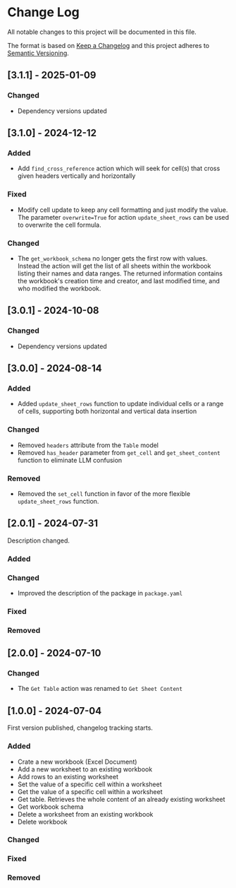 # Change Log

All notable changes to this project will be documented in this file.

The format is based on [Keep a Changelog](https://keepachangelog.com/)
and this project adheres to [Semantic Versioning](https://semver.org/).

## [3.1.1] - 2025-01-09

### Changed

- Dependency versions updated

## [3.1.0] - 2024-12-12

### Added

- Add `find_cross_reference` action which will seek for cell(s) that cross given headers vertically and horizontally

### Fixed

- Modify cell update to keep any cell formatting and just modify the value. The parameter `overwrite=True` for action `update_sheet_rows` can be used to overwrite the cell formula.

### Changed

- The `get_workbook_schema` no longer gets the first row with values. Instead the action will get the list of all sheets within the workbook listing their names and data ranges. The returned information contains the workbook's creation time and creator, and last modified time, and who modified the workbook.

## [3.0.1] - 2024-10-08

### Changed

- Dependency versions updated

## [3.0.0] - 2024-08-14

### Added

- Added `update_sheet_rows` function to update individual cells or a range of cells, supporting both horizontal and vertical data insertion

### Changed

- Removed `headers` attribute from the `Table` model
- Removed `has_header` parameter from `get_cell` and `get_sheet_content` function to eliminate LLM confusion

### Removed

- Removed the `set_cell` function in favor of the more flexible `update_sheet_rows` function.

## [2.0.1] - 2024-07-31

Description changed.

### Added

### Changed

- Improved the description of the package in `package.yaml`

### Fixed

### Removed

## [2.0.0] - 2024-07-10

### Changed

- The `Get Table` action was renamed to `Get Sheet Content`

## [1.0.0] - 2024-07-04

First version published, changelog tracking starts.

### Added

- Crate a new workbook (Excel Document)
- Add a new worksheet to an existing workbook
- Add rows to an existing worksheet
- Set the value of a specific cell within a worksheet
- Get the value of a specific cell within a worksheet
- Get table. Retrieves the whole content of an already existing worksheet
- Get workbook schema
- Delete a worksheet from an existing workbook
- Delete workbook

### Changed

### Fixed

### Removed
